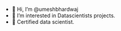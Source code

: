 - 👋 Hi, I’m @umeshbhardwaj
- 👀 I’m interested in Datascientists projects.
- 🌱 Certified data scientist.
  


<!---
umeshsharma97/umeshsharma97 is a ✨ special ✨ repository because its `README.md` (this file) appears on your GitHub profile.
You can click the Preview link to take a look at your changes.
--->
